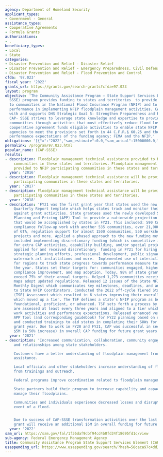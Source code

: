 ```yaml
---
agency: Department of Homeland Security
applicant_types:
- Government - General
assistance_types:
- Cooperative Agreements
- Formula Grants
authorizations:
- .
beneficiary_types:
- Local
- State
categories:
- Disaster Prevention and Relief - Disaster Relief
- Disaster Prevention and Relief - Emergency Preparedness, Civil Defense
- Disaster Prevention and Relief - Flood Prevention and Control
cfda: '97.023'
fiscal_year: '2022'
grants_url: https://grants.gov/search-grants?cfda=97.023
layout: program
objective: 'The Community Assistance Program – State Support Services Element (CAP-
  SSSE) program provides funding to states and territories  to provide technical assistance
  to communities in the National Flood Insurance Program (NFIP) and to evaluate community
  performance in implementing NFIP floodplain management activities. CAP-SSSE aligns
  with and supports DHS Strategic Goal 5: Strengthen Preparedness and Resilience.
  CAP- SSSE strives to leverage state knowledge and expertise to provide support to
  communities through activities that most effectively reduce flood losses. The CAP-SSSE
  cooperative agreement funds eligible activities to enable state NFIP coordinating
  agencies to meet the provisions set forth in 44 C.F.R.§ 60.25 and the goals and
  performance expectations of the funding agency: FEMA and the NFIP.'
obligations: '[{"x":"2022","sam_estimate":0.0,"sam_actual":15000000.0,"usa_spending_actual":14203444.38},{"x":"2023","sam_estimate":15000000.0,"sam_actual":0.0,"usa_spending_actual":12854507.8},{"x":"2024","sam_estimate":18971000.0,"sam_actual":0.0,"usa_spending_actual":13626893.56}]'
permalink: /program/97.023.html
popular_name: (CAP-SSSE)
results:
- description: Floodplain management technical assistance provided to NFIP participating
    communities in these states and territories. Floodplain management technical assistance
    provided to NFIP participating communities in these states and territories.
  year: '2016'
- description: Floodplain management technical assistance will be provided to NFIP
    participating communities in these states and territories.
  year: '2017'
- description: Floodplain management technical assistance will be provided to NFIP
    participating communities in these states and territories.
  year: '2018'
- description: 'FY21 was the first grant year that states used the new, standardized
    Quarterly Report template which helps states track and monitor their progress
    against grant activities. State grantees used the newly developed State Activity
    Planning and Pricing (APP) Tool to provide a nationwide projection for the activities
    that would be accomplished by states in FY21. This included: 590 CAVs, 1,629 CACs,
    compliance follow-up work with another 535 communities, over 21,000 instances
    of GTA, regulation support for almost 1500 communities, 550 workshops, 140 special
    projects and more. Applied a phased approach to the new funding methodology, which
    included implementing discretionary funding (which is competitive investment funding
    for extra CAP activities, capability building, and/or special projects). 29 states
    applied for and received discretionary  funding in FY21 for hiring new staff,
    strategic planning efforts, professional development, public signage like high
    watermark art installations and more.  Implemented use of interactive dashboards
    for regions to track state progress towards performance measure targets throughout
    the year. States set their targets for: communities engaged, higher standards,
    compliance improvement, and map adoption. Today, 98% of state grantees meet or
    exceed 75% of their annual targets. Helped 1,273 communities receiving new flood
    maps adopt updated regulations. Released 12 issues of the State NFIP Coordinator
    Monthly Digest which communicates key milestones, deadlines, and announcements
    to State NFIP Coordinators. Conducted the 2022 off-cycle Tiered State Framework
    (TSF) Assessment which resulted in 6 states improving their overall score, 3 of
    which moved up a tier. The TSF defines a state’s NFIP program as below foundational,
    foundational, proficient, or advanced. TSF sets forth a process by which states
    are assessed at least every three years and aligned to a tier which guides their
    work activities and performance expectations. Released enhanced version of state
    APP Tool (and corresponding guidebook) for FY22 planning based on state feedback
    and conducted trainings to aid states in completing their SOWs for the upcoming
    grant year. Due to work in FY20 and FY21, CAP was successful in securing an additional
    $5M (a 50% increase) in overall CAP funding for future grant years.'
  year: '2021'
- description: 'Increased communication, collaboration, community engagement, trust,
    and relationships among state stakeholders.

    Customers have a better understanding of floodplain management from technical
    assistance.

    Local officials and other stakeholders increase understanding of floodplain management
    from trainings and outreach.

    Federal programs improve coordination related to floodplain management.

    State partners build their program to increase capability and capacity to effectively
    manage their floodplains.

    Communities and individuals experience decreased losses and disruption in the
    event of a flood.


    Due to success of CAP-SSSE transformation activities over the last 6 years the
    grant will receive an additional $5M in overall funding for future grant years.'
  year: '2022'
sam_url: https://sam.gov/fal/1f36daf9dbf94cd4b0fd34f18695fd1c/view
sub-agency: Federal Emergency Management Agency
title: Community Assistance Program State Support Services Element (CAP-SSSE)
usaspending_url: https://www.usaspending.gov/search/?hash=58caca97c4dd247b4ee7fd96459eb167
---
```

